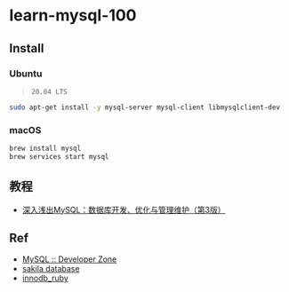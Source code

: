 # learn-mysql-100

## Install

### Ubuntu

> `20.04 LTS`

```bash
sudo apt-get install -y mysql-server mysql-client libmysqlclient-dev
```

### macOS

```bash
brew install mysql
brew services start mysql
```

## 教程

* [深入浅出MySQL：数据库开发、优化与管理维护（第3版）](./9787115515391)

## Ref

* [MySQL :: Developer Zone](https://dev.mysql.com/)
* [sakila database](https://downloads.mysql.com/docs/sakila-db.zip)
* [innodb_ruby](https://github.com/jeremycole/innodb_ruby)
